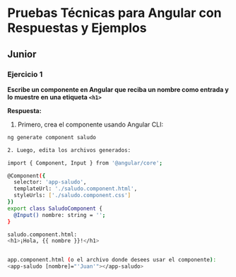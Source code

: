 # Pruebas Técnicas para Angular con Respuestas y Ejemplos

## Junior

### Ejercicio 1
**Escribe un componente en Angular que reciba un nombre como entrada y lo muestre en una etiqueta `<h1>`**

**Respuesta:**

1. Primero, crea el componente usando Angular CLI:

```bash
ng generate component saludo

2. Luego, edita los archivos generados:

import { Component, Input } from '@angular/core';

@Component({
  selector: 'app-saludo',
  templateUrl: './saludo.component.html',
  styleUrls: ['./saludo.component.css']
})
export class SaludoComponent {
  @Input() nombre: string = '';
}

saludo.component.html:
<h1>¡Hola, {{ nombre }}!</h1>


app.component.html (o el archivo donde desees usar el componente):
<app-saludo [nombre]="'Juan'"></app-saludo>